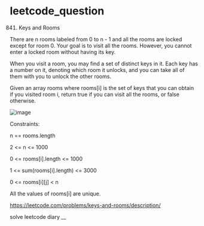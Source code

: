 # leetcode_question

841. Keys and Rooms

There are n rooms labeled from 0 to n - 1 and all the rooms are locked except for room 0. Your goal is to visit all the rooms. However, you cannot enter a locked room without having its key.

When you visit a room, you may find a set of distinct keys in it. Each key has a number on it, denoting which room it unlocks, and you can take all of them with you to unlock the other rooms.

Given an array rooms where rooms[i] is the set of keys that you can obtain if you visited room i, return true if you can visit all the rooms, or false otherwise.

![image](https://user-images.githubusercontent.com/103315098/208637476-bca4a3b3-7233-4eff-9b00-607c2b58a18e.png)

Constraints:

n == rooms.length

2 <= n <= 1000

0 <= rooms[i].length <= 1000

1 <= sum(rooms[i].length) <= 3000

0 <= rooms[i][j] < n

All the values of rooms[i] are unique.

https://leetcode.com/problems/keys-and-rooms/description/


solve leetcode diary
__
